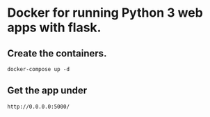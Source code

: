 # Docker for running Python 3 web apps with flask.

## Create the containers.
```
docker-compose up -d
```

## Get the app under
```
http://0.0.0.0:5000/
```
